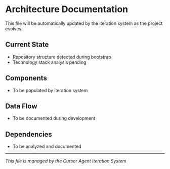 # Architecture Documentation

This file will be automatically updated by the iteration system as the project evolves.

## Current State
- Repository structure detected during bootstrap
- Technology stack analysis pending

## Components
- To be populated by iteration system

## Data Flow
- To be documented during development

## Dependencies
- To be analyzed and documented

---
*This file is managed by the Cursor Agent Iteration System*
